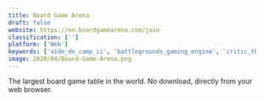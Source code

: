 ```yaml
---
title: Board Game Arena
draft: false 
website: https://en.boardgamearena.com/join
classification: ['']
platform: ['Web']
keywords: ['aide_de_camp_ii', 'battlegrounds_gaming_engine', 'critic_thoughts', 'desperate_gods', 'fanreviews.co', 'freelan', 'gamerate', 'letterboxd', 'offshore_clipping_path', 'softether_vpn', 'tabletop_simulator', 'tabletopia', 'vassal', 'yucata', 'zuntzu', 'boardspace.net', 'ireviews']
image: 2020/04/Board-Game-Arena.png
---
```

The largest board game table in the world. No download, directly from your web browser.